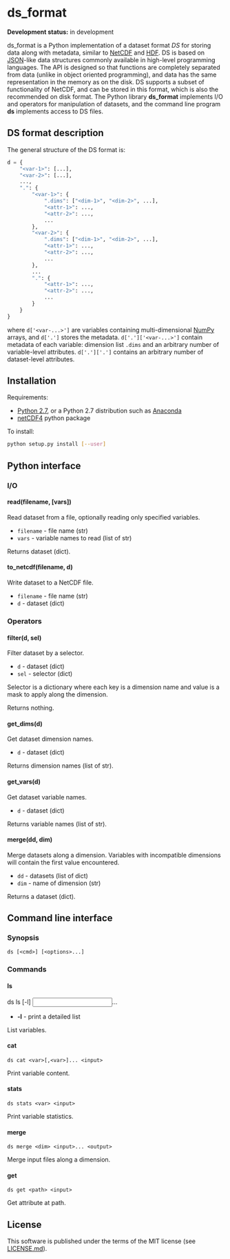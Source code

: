 # ds_format

**Development status:** in development

ds_format is a Python implementation of a dataset
format *DS* for storing data along with metadata, similar to
[NetCDF](https://www.unidata.ucar.edu/software/netcdf/)
and [HDF](https://www.hdfgroup.org).
DS is based on [JSON](https://json.org/)-like data structures commonly
available in high-level
programming languages. The API is designed so that functions are completely
separated
from data (unlike in object oriented programming), and data has the same
representation in the memory as on the disk. DS supports a subset
of functionality of NetCDF,
and can be stored in this format, which is also the recommended
on disk format. The Python library **ds_format** implements I/O and operators
for manipulation of datasets, and the command line program **ds** implements
access to DS files.

## DS format description

The general structure of the DS format is:

```python
d = {
    "<var-1>": [...],
    "<var-2>": [...],
    ...,
    ".": {
        "<var-1>": {
            ".dims": ["<dim-1>", "<dim-2>", ...],
            "<attr-1>": ...,
            "<attr-2>": ...,
            ...
        },
        "<var-2>": {
            ".dims": ["<dim-1>", "<dim-2>", ...],
            "<attr-1>": ...,
            "<attr-2>": ...,
            ...
        },
        ...
        ".": {
            "<attr-1>": ...,
            "<attr-2>": ...,
            ...
        }
    }
}
```

where `d['<var-...>']` are variables containing multi-dimensional
[NumPy](https://www.numpy.org/)
arrays, and `d['.']` stores the metadata. `d['.']['<var-...>']` contain
metadata of each variable: dimension list `.dims` and an
arbitrary number of variable-level attributes. `d['.']['.']` contains an
arbitrary number of dataset-level attributes.

## Installation

Requirements:

- [Python 2.7](https://www.python.org/), or a Python 2.7 distribution such
as [Anaconda](https://www.anaconda.com/distribution/)
- [netCDF4](http://unidata.github.io/netcdf4-python/netCDF4/index.html) python
package

To install:

```sh
python setup.py install [--user]
```

## Python interface

### I/O

#### read(filename, [vars])

Read dataset from a file, optionally reading only specified variables.

- `filename` - file name (str)
- `vars` - variable names to read (list of str)

Returns dataset (dict).

#### to_netcdf(filename, d)

Write dataset to a NetCDF file.

- `filename` - file name (str)
- `d` - dataset (dict)

### Operators

#### filter(d, sel)

Filter dataset by a selector.

- `d` - dataset (dict)
- `sel` - selector (dict)

Selector is a dictionary where each key is a dimension name and value
is a mask to apply along the dimension.

Returns nothing.

#### get_dims(d)

Get dataset dimension names.

- `d` - dataset (dict)

Returns dimension names (list of str).

#### get_vars(d)

Get dataset variable names.

- `d` - dataset (dict)

Returns variable names (list of str).

#### merge(dd, dim)

Merge datasets along a dimension. Variables with incompatible dimensions
will contain the first value encountered.

- `dd` - datasets (list of dict)
- `dim` - name of dimension (str)

Returns a dataset (dict).

## Command line interface

### Synopsis

    ds [<cmd>] [<options>...]

### Commands

#### ls

   ds ls [-l] <input>...

- **-l** - print a detailed list

List variables.

#### cat

    ds cat <var>[,<var>]... <input>

Print variable content.

#### stats

    ds stats <var> <input>

Print variable statistics.

#### merge

    ds merge <dim> <input>... <output>

Merge input files along a dimension.

#### get

    ds get <path> <input>

Get attribute at path.

## License

This software is published under the terms of the MIT license
(see [LICENSE.md](LICENSE.md)).
